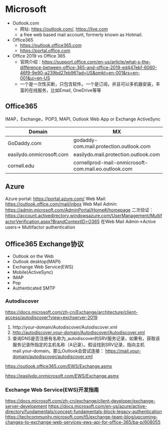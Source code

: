 # Microsoft
- Outlook.com
  - 网址: https://outlook.com/, https://live.com
  - a free web based mail account, formerly known as Hotmail.
- Office365
  - https://outlook.office365.com
  - https://portal.office.com
- Office 2019 vs Office 365
  - 官网介绍：https://support.office.com/en-us/article/what-s-the-difference-between-office-365-and-office-2019-ed447ebf-6060-46f9-9e90-a239bd27eb96?ad=US&omkt=en-001&rs=en-001&ui=en-US
  - 一个是一次性买断，只包含软件。一个是订阅，并且可以多机器安装，丰富的在线服务，比如Email, OneDrive等等
## Office365
IMAP，Exchange，POP3, MAPI, Outlook Web App or Exchange ActiveSync

Domain|MX
-|-
GoDaddy.com | godaddy-com.mail.protection.outlook.com
easilydo.onmicrosoft.com | easilydo.mail.protection.outlook.com
cornell.edu | cornellprod-mail-onmicrosoft-com.mail.eo.outlook.com

## Azure
Azure portal: https://portal.azure.com/
Web Mail: https://outlook.office.com/mail/inbox
Web Mail Admin: https://admin.microsoft.com/AdminPortal/Home#/homepage
二次验证：https://account.activedirectory.windowsazure.com/UserManagement/MultifactorVerification.aspx?BrandContextID=O365
在Web Mail Admin->Active users-> Multifactor authentication
## Office365 Exchange协议
- Outlook on the Web
- Outlook desktop(MAPI)
- Exchange Web Service(EWS)
- Mobile(ActiveSync)
- IMAP
- Pop
- Authenticated SMTP
### Autodiscover
https://docs.microsoft.com/zh-cn/Exchange/architecture/client-access/autodiscover?view=exchserver-2019
1. http://your-domain/Autodiscover/Autodiscover.xml
2. http://autodiscover.your-domain/Autodiscover/Autodiscover.xml
3. 查询DNS是否注册有名称为_autodiscover的SRV服务记录，如果有，获取该服务记录所指定的主机名称（A记录）。假设找到SRV记录，指向主机mail.your-domain。那么Outlook会尝试连接：
https://mail.your-domain/autodiscover/autodiscover.xml

https://outlook.office365.com/EWS/Exchange.asmx

https://easilydo.onmicrosoft.com/EWS/Exchange.asmx

### Exchange Web Service(EWS)开发指南
https://docs.microsoft.com/zh-cn/exchange/client-developer/exchange-server-development
https://docs.microsoft.com/en-us/azure/active-directory/fundamentals/concept-fundamentals-block-legacy-authentication
https://techcommunity.microsoft.com/t5/exchange-team-blog/upcoming-changes-to-exchange-web-services-ews-api-for-office-365/ba-p/608055
